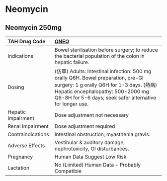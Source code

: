 # Neomycin

## Neomycin 250mg

| TAH Drug Code      | [ONEO](https://www.tahsda.org.tw/drugs/hissearch.php?drug_code=ONEO)                                                                                                                                                          |
|:-------------------|:------------------------------------------------------------------------------------------------------------------------------------------------------------------------------------------------------------------------------|
| Indications        | Bowel sterilisation before surgery; to reduce the bacterial population of the colon in hepatic failure.                                                                                                                       |
| Dosing             | (仿單) Adults: Intestinal infection: 500 mg orally Q6H. Bowel preparation, pre-GI surgery: 1 g orally Q6H for 1-3 days. (熱病) Hepatic encephalopathy: 500-2000 mg Q6-8H for 5-6 days; seek safer alternative for longer use. |
| Hepatic Impairment | Dose adjustment not necessary                                                                                                                                                                                                 |
| Renal Impairment   | Dose adjustment required                                                                                                                                                                                                      |
| Contraindications  | Intestinal obstruction; myasthenia gravis.                                                                                                                                                                                    |
| Adverse Effects    | Vestibular & auditory damage, nephrotoxicity, GI disturbances.                                                                                                                                                                |
| Pregnancy          | Human Data Suggest Low Risk                                                                                                                                                                                                   |
| Lactation          | No (Limited) Human Data - Probably Compatible                                                                                                                                                                                 |

